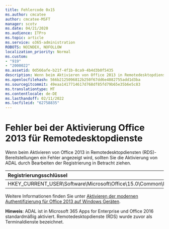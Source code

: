 ```yaml
---
title: Fehlercode 0x15
ms.author: cmcatee
author: cmcatee-MSFT
manager: scotv
ms.date: 04/21/2020
ms.audience: ITPro
ms.topic: article
ms.service: o365-administration
ROBOTS: NOINDEX, NOFOLLOW
localization_priority: Normal
ms.custom:
- "919"
- "2000022"
ms.assetid: 0d566afe-b21f-4f1b-8ca9-4b4d3b0f5435
description: Wenn beim Aktivieren von Office 2013 in Remotedesktopdiensten (RDS)-Bereitstellungen ein Fehler angezeigt wird, sollten Sie die Aktivierung von ADAL durch Bearbeiten der Registrierung in Betracht ziehen.
ms.openlocfilehash: 566b2125096812b250f67dd6e4082755add1d3ba
ms.sourcegitcommit: 49eaa1417714617d768df85fd79b65e35b6e5c83
ms.translationtype: MT
ms.contentlocale: de-DE
ms.lasthandoff: 02/11/2022
ms.locfileid: "62758835"
---
```

# <a name="error-while-activation-office-2013-on-remote-desktop-services"></a>Fehler bei der Aktivierung Office 2013 für Remotedesktopdienste

Wenn beim Aktivieren von Office 2013 in Remotedesktopdiensten (RDS)-Bereitstellungen ein Fehler angezeigt wird, sollten Sie die Aktivierung von ADAL durch Bearbeiten der Registrierung in Betracht ziehen.
  
|**Registrierungsschlüssel**|**Type**|**Wert**|
|:-----|:-----|:-----|
|HKEY_CURRENT_USER\Software\Microsoft\Office\15.0\Common\Identity\EnableADAL  <br/> |REG_DWORD  <br/> |1  <br/> |

Weitere Informationen finden Sie unter [Aktivieren der modernen Authentifizierung für Office 2013 auf Windows Geräten](https://docs.microsoft.com/microsoft-365/admin/security-and-compliance/enable-modern-authentication).
  
**Hinweis**: ADAL ist in Microsoft 365 Apps for Enterprise und Office 2016 standardmäßig aktiviert. Remotedesktopdienste (RDS) wurde zuvor als Terminaldienste bezeichnet.
  